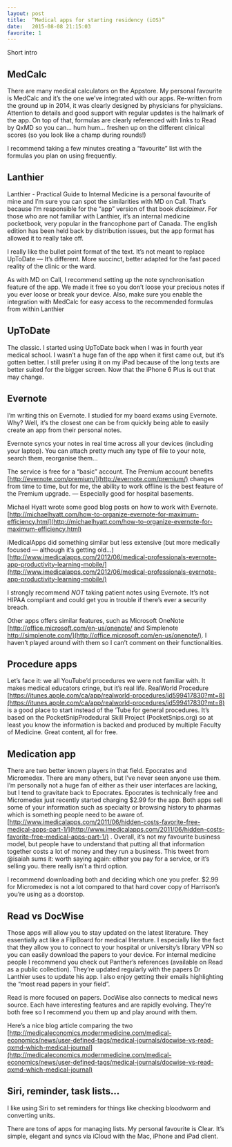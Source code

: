 ```yaml
---
layout: post
title:  “Medical apps for starting residency (iOS)”
date:   2015-08-08 21:15:03
favorite: 1
---
```


Short intro

## MedCalc

There are many medical calculators on the Appstore. My personal favourite is MedCalc and it’s the one we’ve integrated with our apps. Re-written from the ground up in 2014, it was clearly designed by physicians for physicians. Attention to details and good support with regular updates is the hallmark of the app. On top of that, formulas are clearly referenced with links to Read by QxMD so you can… hum hum… freshen up on the different clinical scores (so you look like a champ during rounds!)

I recommend taking a few minutes creating a “favourite” list with the formulas you plan on using frequently. 

## Lanthier

Lanthier - Practical Guide to Internal Medicine is a personal favourite of mine and I’m sure you can spot the similarities with MD on Call. That’s because I’m responsible for the “app” version of that book *disclaimer*. For those who are not familiar with Lanthier, it’s an internal medicine pocketbook, very popular in the francophone part of Canada. The english edition has been held back by distribution issues, but the app format has allowed it to really take off. 

I really like the bullet point format of the text. It’s not meant to replace UpToDate — It’s different. More succinct, better adapted for the fast paced reality of the clinic or the ward.

As with MD on Call, I recommend setting up the note synchronisation feature of the app. We made it free so you don’t loose your precious notes if you ever loose or break your device. Also, make sure you enable the integration with MedCalc for easy access to the recommended formulas from within Lanthier

## UpToDate

The classic. I started using UpToDate back when I was in fourth year medical school. I wasn’t a huge fan of the app when it first came out, but it’s gotten better. I still prefer using it on my iPad because of the long texts are better suited for the bigger screen. Now that the iPhone 6 Plus is out that may change.

## Evernote

I’m writing this on Evernote. I studied for my board exams using Evernote. Why? Well, it’s the closest one can be from quickly being able to easily create an app from their personal notes. 

Evernote syncs your notes in real time across all your devices (including your laptop). You can attach pretty much any type of file to your note, search them, reorganise them…

The service is free for a “basic” account. The Premium account benefits [http://evernote.com/premium/](http://evernote.com/premium/) changes from time to time, but for me, the ability to work offline is the best feature of the Premium upgrade. — Especially good for hospital basements.

Michael Hyatt wrote some good blog posts on how to work with Evernote. [http://michaelhyatt.com/how-to-organize-evernote-for-maximum-efficiency.html](http://michaelhyatt.com/how-to-organize-evernote-for-maximum-efficiency.html)

iMedicalApps did something similar but less extensive (but more medically focused — although it’s getting old…) [http://www.imedicalapps.com/2012/06/medical-professionals-evernote-app-productivity-learning-mobile/](http://www.imedicalapps.com/2012/06/medical-professionals-evernote-app-productivity-learning-mobile/)

I strongly recommend *NOT* taking patient notes using Evernote. It’s not HIPAA compliant and could get you in trouble if there’s ever a security breach.

Other apps offers similar features, such as Microsoft OneNote [http://office.microsoft.com/en-us/onenote/ and Simplenote http://simplenote.com/](http://office.microsoft.com/en-us/onenote/). I haven’t played around with them so I can’t comment on their functionalities.

## Procedure apps

Let’s face it: we all YouTube’d procedures we were not familiar with. It makes medical educators cringe, but it’s real life. RealWorld Procedure [https://itunes.apple.com/ca/app/realworld-procedures/id599417830?mt=8](https://itunes.apple.com/ca/app/realworld-procedures/id599417830?mt=8) is a good place to start instead of the ’Tube for general procedures. It’s based on the PocketSnipProdedural Skill Project (PocketSnips.org) so at least you know the information is backed and produced by multiple Faculty of Medicine. Great content, all for free.

## Medication app

There are two better known players in that field. Epocrates and Micromedex. There are many others, but I’ve never seen anyone use them. I’m personally not a huge fan of either as their user interfaces are lacking, but I tend to gravitate back to Epocrates. Epocrates is technically free and Micromedex just recently started charging $2.99 for the app. Both apps sell some of your information such as specialty or browsing history to pharmas which is something people need to be aware of. [http://www.imedicalapps.com/2011/06/hidden-costs-favorite-free-medical-apps-part-1/](http://www.imedicalapps.com/2011/06/hidden-costs-favorite-free-medical-apps-part-1/) . Overall, it’s not my favourite business model, but people have to understand that putting all that information together costs a lot of money and they run a business. This tweet from @isaiah sums it: worth saying again: either you pay for a service, or it’s selling you. there really isn’t a third option.

I recommend downloading both and deciding which one you prefer. $2.99 for Micromedex is not a lot compared to that hard cover copy of Harrison’s you’re using as a doorstop.

## Read vs DocWise

Those apps will allow you to stay updated on the latest literature. They essentially act like a FlipBoard for medical literature. I especially like the fact that they allow you to connect to your hospital or university’s library VPN so you can easily download the papers to your device. For internal medicine people I recommend you check out Panther’s references (available on Read as a public collection). They’re updated regularly with the papers Dr Lanthier uses to update his app. I also enjoy getting their emails highlighting the “most read papers in your field”.

Read is more focused on papers. DocWise also connects to medical news source. Each have interesting features and are rapidly evolving. They’re both free so I recommend you them up and play around with them.

Here’s a nice blog article comparing the two [http://medicaleconomics.modernmedicine.com/medical-economics/news/user-defined-tags/medical-journals/docwise-vs-read-qxmd-which-medical-journal](http://medicaleconomics.modernmedicine.com/medical-economics/news/user-defined-tags/medical-journals/docwise-vs-read-qxmd-which-medical-journal)

## Siri, reminder, task lists…

I like using Siri to set reminders for things like checking bloodworm and converting units. 

There are tons of apps for managing lists. My personal favourite is Clear. It’s simple, elegant and syncs via iCloud with the Mac, iPhone and iPad client.
